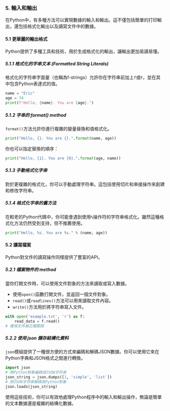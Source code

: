 ### 5. 輸入和輸出

在Python中，有多種方法可以實現數據的輸入和輸出。這不僅包括簡單的打印輸出，還包括格式化輸出以及讀寫文件中的數據。

#### 5.1 更華麗的輸出格式

Python提供了多種工具和技術，用於生成格式化的輸出，讓輸出更加易讀易懂。

##### 5.1.1 格式化的字串文本 (Formatted String Literals)

格式化的字符串字面量（也稱為f-strings）允許你在字符串前加上`f`或`F`，並在其中包含Python表達式的值。

```python
name = "Eric"
age = 74
print(f"Hello, {name}. You are {age}.")
```

##### 5.1.2 字串的 format() method

`format()`方法允許你進行複雜的變量替換和值格式化。

```python
print("Hello, {}. You are {}.".format(name, age))
```

你也可以指定替換的順序：

```python
print("Hello, {1}. You are {0}.".format(age, name))
```

##### 5.1.3 手動格式化字串

對於更複雜的格式化，你可以手動處理字符串。這包括使用切片和串接操作來創建和修改字符串。

##### 5.1.4 格式化字串的舊方法

在較老的Python代碼中，你可能會遇到使用`%`操作符的字符串格式化。雖然這種格式化方法仍然受到支持，但不推薦使用。

```python
print("Hello, %s. You are %s." % (name, age))
```

#### 5.2 讀寫檔案

Python對文件的讀寫操作同樣提供了豐富的API。

##### 5.2.1 檔案物件的 method

當你打開文件時，可以使用文件對象的方法來讀取或寫入數據。

- 使用`open()`函數打開文件，並返回一個文件對象。
- `read()`或`readlines()`方法可以用來讀取文件內容。
- `write()`方法用於將字符串寫入文件。

```python
with open('example.txt', 'r') as f:
    read_data = f.read()
# 確保文件被正確關閉
```

##### 5.2.2 使用 json 儲存結構化資料

`json`模組提供了一種很方便的方式來編碼和解碼JSON數據。你可以使用它來在Python字典和JSON格式之間進行轉換。

```python
import json
# 將Python對象編碼成JSON字符串
json_string = json.dumps([1, 'simple', 'list'])
# 將JSON字符串解碼為Python對象
json.loads(json_string)
```

使用這些技術，你可以有效地處理Python程序中的輸入和輸出操作，無論是簡單的文本數據還是複雜的結構化數據。